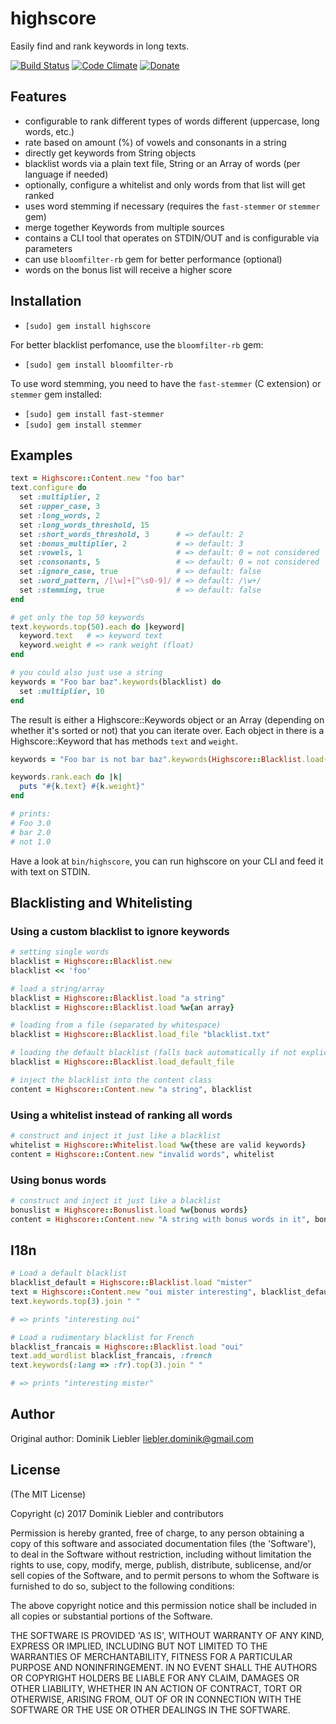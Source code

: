 # highscore

Easily find and rank keywords in long texts.

[![Build Status](https://secure.travis-ci.org/domnikl/highscore.png?branch=develop)](http://travis-ci.org/domnikl/highscore) [![Code Climate](https://codeclimate.com/github/domnikl/highscore.png)](https://codeclimate.com/github/domnikl/highscore)
[![Donate](https://img.shields.io/badge/donate-paypal-blue.svg?style=flat-square)](https://paypal.me/DominikLiebler)

## Features

* configurable to rank different types of words different (uppercase, long words, etc.)
* rate based on amount (%) of vowels and consonants in a string
* directly get keywords from String objects
* blacklist words via a plain text file, String or an Array of words (per language if needed)
* optionally, configure a whitelist and only words from that list will get ranked
* uses word stemming if necessary (requires the `fast-stemmer` or `stemmer` gem)
* merge together Keywords from multiple sources
* contains a CLI tool that operates on STDIN/OUT and is configurable via parameters
* can use `bloomfilter-rb` gem for better performance (optional)
* words on the bonus list will receive a higher score

## Installation

* `[sudo] gem install highscore`

For better blacklist perfomance, use the `bloomfilter-rb` gem:

* `[sudo] gem install bloomfilter-rb`

To use word stemming, you need to have the `fast-stemmer` (C extension) or `stemmer` gem installed:

* `[sudo] gem install fast-stemmer`
* `[sudo] gem install stemmer`

## Examples

```ruby
text = Highscore::Content.new "foo bar"
text.configure do
  set :multiplier, 2
  set :upper_case, 3
  set :long_words, 2
  set :long_words_threshold, 15
  set :short_words_threshold, 3      # => default: 2
  set :bonus_multiplier, 2           # => default: 3
  set :vowels, 1                     # => default: 0 = not considered
  set :consonants, 5                 # => default: 0 = not considered
  set :ignore_case, true             # => default: false
  set :word_pattern, /[\w]+[^\s0-9]/ # => default: /\w+/
  set :stemming, true                # => default: false
end

# get only the top 50 keywords
text.keywords.top(50).each do |keyword|
  keyword.text   # => keyword text
  keyword.weight # => rank weight (float)
end

# you could also just use a string
keywords = "Foo bar baz".keywords(blacklist) do
  set :multiplier, 10
end
```

The result is either a Highscore::Keywords object or an Array (depending on whether it's sorted or not) that you
can iterate over. Each object in there is a Highscore::Keyword that has methods `text` and `weight`.

```ruby
keywords = "Foo bar is not bar baz".keywords(Highscore::Blacklist.load(['baz']))

keywords.rank.each do |k|
  puts "#{k.text} #{k.weight}"
end

# prints:
# Foo 3.0
# bar 2.0
# not 1.0
```

Have a look at `bin/highscore`, you can run highscore on your CLI and feed it with text on STDIN.

## Blacklisting and Whitelisting

### Using a custom blacklist to ignore keywords

```ruby
# setting single words
blacklist = Highscore::Blacklist.new
blacklist << 'foo'

# load a string/array
blacklist = Highscore::Blacklist.load "a string"
blacklist = Highscore::Blacklist.load %w{an array}

# loading from a file (separated by whitespace)
blacklist = Highscore::Blacklist.load_file "blacklist.txt"

# loading the default blacklist (falls back automatically if not explicit given)
blacklist = Highscore::Blacklist.load_default_file

# inject the blacklist into the content class
content = Highscore::Content.new "a string", blacklist
```

### Using a whitelist instead of ranking all words

```ruby
# construct and inject it just like a blacklist
whitelist = Highscore::Whitelist.load %w{these are valid keywords}
content = Highscore::Content.new "invalid words", whitelist
```

### Using bonus words

```ruby
# construct and inject it just like a blacklist
bonuslist = Highscore::Bonuslist.load %w{bonus words}
content = Highscore::Content.new "A string with bonus words in it", bonuslist
```

## I18n

```ruby
# Load a default blacklist
blacklist_default = Highscore::Blacklist.load "mister"
text = Highscore::Content.new "oui mister interesting", blacklist_default
text.keywords.top(3).join " "

# => prints "interesting oui"

# Load a rudimentary blacklist for French
blacklist_francais = Highscore::Blacklist.load "oui"
text.add_wordlist blacklist_francais, :french
text.keywords(:lang => :fr).top(3).join " "

# => prints "interesting mister"
```

## Author

Original author: Dominik Liebler <liebler.dominik@gmail.com>

## License

(The MIT License)

Copyright (c) 2017 Dominik Liebler and contributors

Permission is hereby granted, free of charge, to any person obtaining
a copy of this software and associated documentation files (the
'Software'), to deal in the Software without restriction, including
without limitation the rights to use, copy, modify, merge, publish,
distribute, sublicense, and/or sell copies of the Software, and to
permit persons to whom the Software is furnished to do so, subject to
the following conditions:

The above copyright notice and this permission notice shall be
included in all copies or substantial portions of the Software.

THE SOFTWARE IS PROVIDED 'AS IS', WITHOUT WARRANTY OF ANY KIND,
EXPRESS OR IMPLIED, INCLUDING BUT NOT LIMITED TO THE WARRANTIES OF
MERCHANTABILITY, FITNESS FOR A PARTICULAR PURPOSE AND NONINFRINGEMENT.
IN NO EVENT SHALL THE AUTHORS OR COPYRIGHT HOLDERS BE LIABLE FOR ANY
CLAIM, DAMAGES OR OTHER LIABILITY, WHETHER IN AN ACTION OF CONTRACT,
TORT OR OTHERWISE, ARISING FROM, OUT OF OR IN CONNECTION WITH THE
SOFTWARE OR THE USE OR OTHER DEALINGS IN THE SOFTWARE.
